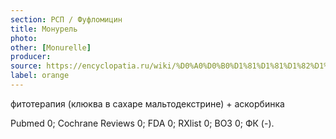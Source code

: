 ```yaml
---
section: РСП / Фуфломицин
title: Монурель
photo:
other: [Monurelle]
producer:
source: https://encyclopatia.ru/wiki/%D0%A0%D0%B0%D1%81%D1%81%D1%82%D1%80%D0%B5%D0%BB%D1%8C%D0%BD%D1%8B%D0%B9_%D1%81%D0%BF%D0%B8%D1%81%D0%BE%D0%BA_%D0%BF%D1%80%D0%B5%D0%BF%D0%B0%D1%80%D0%B0%D1%82%D0%BE%D0%B2
label: orange
---
```


фитотерапия (клюква в сахаре мальтодекстрине) + аскорбинка

Pubmed 0; Cochrane Reviews 0; FDA 0; RXlist 0; ВОЗ 0; ФК (-).
